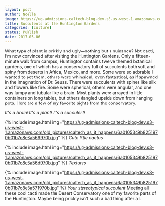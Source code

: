 ```yaml
---
layout: post
author: Noelle
image: https://ug-admissions-caltech-blog-dev.s3-us-west-1.amazonaws.com/old_pictures/caltech_as_it_happens/6a0105349b8251970b01b7c8e8a560970b.jpg
title: Succulents at the Huntington Gardens
categories: [culture]
status: Publish
date: 2017-05-06
---
```


What type of plant is prickly and ugly—nothing but a nuisance? Not cacti, I’m now convinced after visiting the Huntington Gardens. Only a fifteen-minute walk from campus, Huntington contains twelve themed botanical gardens, one of which has a conservatory full of succulents both soft and spiny from deserts in Africa, Mexico, and more. Some were so adorable I wanted to pet them; others were whimsical, even fantastical, as if spawned in the imagination of Dr. Seuss. There were succulents with spines like silk and flowers like fire. Some were spherical, others were angular, and one was lumpy and tubular like a brain. Most plants were arrayed in little containers on long tables, but others dangled upside down from hanging pots. Here are a few of my favorite sights from the conservatory.

*It's a brain! It's a plant! It's a succulent!*


{% include image.html img="https://ug-admissions-caltech-blog-dev.s3-us-west-1.amazonaws.com/old_pictures/caltech_as_it_happens/6a0105349b8251970b01b7c8e8a569970b.jpg" %}
*Cute little cactus*


{% include image.html img="https://ug-admissions-caltech-blog-dev.s3-us-west-1.amazonaws.com/old_pictures/caltech_as_it_happens/6a0105349b8251970b01b7c8e8a56d970b.jpg" %}
*Textures*


{% include image.html img="https://ug-admissions-caltech-blog-dev.s3-us-west-1.amazonaws.com/old_pictures/caltech_as_it_happens/6a0105349b8251970b01b7c8e8a571970b.jpg" %}
*Your stereotypical succulent*
Meeting all these cool cacti made the Desert Conservatory one of my favorite parts of the Huntington. Maybe being prickly isn't such a bad thing after all.

